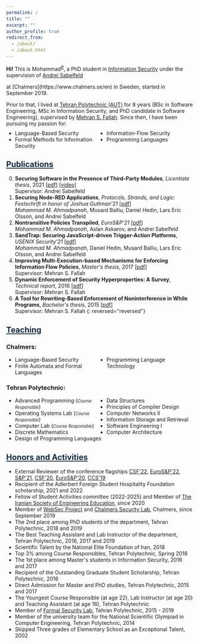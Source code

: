 ```yaml
---
permalink: /
title: ""
excerpt: ""
author_profile: true
redirect_from: 
  - /about/
  - /about.html
---
```


<style>
.farsi{ font-family:PERSWEB; font-weight: bold; font-size:11pt;}
.header-color {color:#0f2b46;}
.twocol{ columns: 2}
</style>

**Hi!** This is Mohammad<sup><a href="#fullname" onclick="toggle_visibility('fullname');">#</a></sup>, a PhD student in [Information&nbsp;Security](https://www.chalmers.se/en/departments/cse/organisation/is/Pages/Staff.aspx) under the supervision of [Andrei&nbsp;Sabelfeld](https://www.cse.chalmers.se/~andrei/) 
<!--and [Daniel&nbsp;Hedin](https://www.chalmers.se/en/staff/Pages/utter.aspx)--> at [Chalmers](https://www.chalmers.se/en) in Sweden, started in September 2019.
Prior to that, I lived at [Tehran&nbsp;Polytechnic (AUT)](https://aut.ac.ir/en) for 8 years (BSc in Software Engineering, MSc in Information Security, and PhD candidate in Software Engineering), supervised by [Mehran&nbsp;S.&nbsp;Fallah](https://ce.aut.ac.ir/formalsecurity). Since then, I have been pursuing my passion for:
<ul class='twocol' style="margin-top: -1%;" markdown='1'>
<li> Language-Based Security</li>
<li> Formal Methods for Information Security</li>
<li> Information-Flow Security</li>
<li> Programming Languages</li>
</ul>

<p id="fullname" style="display: none;"><sup>#
my full name is <i>Seyed Mohammad Mehdi Ahmadpanah</i> (in Persian: <span class='farsi'>سید محمدمهدی احمدپناه</span>), and here is my voice pronouncing my name:  
<span><audio id="player" src="files/my-name.wav"></audio>
<img src="/images/speaker.png" style="width:20px; cursor:pointer;" onclick="document.getElementById('player').play()"></span></sup></p>

<script>
function toggle_visibility(id) {
       var e = document.getElementById(id);
       if(e.style.display == 'block')
          e.style.display = 'none';
       else
          e.style.display = 'block';
    }
</script>

<a href="/publications" class='header-color'>Publications</a>
----
0. **Securing Software in the Presence of Third-Party Modules**, *Licentiate thesis*, 2021 [[pdf](papers/licentiate.pdf)] [[video](https://youtu.be/0Mdj-sNxqXU)]
<br>Supervisor: Andrei Sabelfeld
0. **Securing Node-RED Applications**, *Protocols, Strands, and Logic: Festschrift in honor of Joshua Guttman'21* [[pdf](/papers/joshua21.pdf)]
<br><i>Mohammad M. Ahmadpanah</i>, Musard Balliu, Daniel Hedin, Lars Eric Olsson, and Andrei Sabelfeld
0. **Nontransitive Policies Transpiled**, *EuroS&P'21* [[pdf](/papers/eurosp21.pdf)]
<br><i>Mohammad M. Ahmadpanah</i>, Aslan Askarov, and Andrei Sabelfeld
0. **SandTrap: Securing JavaScript-driven Trigger-Action Platforms**, *USENIX Security'21* [[pdf](/papers/usenix21.pdf)]
<br><i>Mohammad M. Ahmadpanah</i>, Daniel Hedin, Musard Balliu, Lars Eric Olsson, and Andrei Sabelfeld
0. **Improving Multi-Execution-based Mechanisms for Enforcing Information Flow Policies**, *Master's thesis*, 2017 [[pdf](https://github.com/smahmadpanah/MScDocuments/blob/master/Thesis/Thesis.pdf)]
<br>Supervisor: Mehran S. Fallah
0. **Dynamic Enforcement of Security Hyperproperties: A Survey**, *Technical report*, 2016
[[pdf](https://github.com/smahmadpanah/MScDocuments/blob/master/Seminar/Dynamic%20Enforcement%20of%20Security%20Hyperproperties-SeminarReport.pdf)]
<br>Supervisor: Mehran S. Fallah
0. **A Tool for Rewriting-Based Enforcement of Noninterference in While Programs**, *Bachelor's thesis*, 2015 [[pdf](https://github.com/smahmadpanah/BScProject/blob/master/Final%20Documents/Thesis.pdf)]
<br>Supervisor: Mehran S. Fallah
{: reversed="reversed"}



<a href="/teaching"  class='header-color'>Teaching</a>
----
### Chalmers:
<ul class='twocol' markdown='1'>
<li>Language-Based Security</li>
<li>Finite Automata and Formal Languages</li>
<li>Programming Language Technology</li>
</ul>

### Tehran Polytechnic: 
<ul class='twocol' markdown='1'>
<li> Advanced Programming (<i style='font-size: 0.8em;'>Course Responsible</i>)</li>
<li> Operating Systems Lab (<i style='font-size: 0.8em;'>Course Responsible</i>)</li>
<li> Computer Lab (<i style='font-size: 0.8em;'>Course Responsible</i>)</li>
<li> Discrete Mathematics</li>
<li> Design of Programming Languages</li>
<li> Data Structures</li>
<li> Principles of Compiler Design</li>
<li> Computer Networks II</li>
<li> Information Storage and Retrieval</li>
<li> Software Engineering I</li>
<li> Computer Architecture</li>
</ul>

<a href="/honors" class='header-color'>Honors and Activities</a>
----
- External Reviewer of the conference flagships <a href="https://www.ieee-security.org/TC/CSF2022/">CSF'22</a>, <a href="http://www.ieee-security.org/TC/EuroSP2022/">EuroS&P'22</a>, <a href="https://www.ieee-security.org/TC/SP2021/">S&P'21</a>, <a href="https://www.ieee-security.org/TC/CSF2020/">CSF'20</a>, <a href="http://www.ieee-security.org/TC/EuroSP2020/">EuroS&P'20</a>, <a href="https://www.sigsac.org/ccs/CCS2019/">CCS'19</a>
- Recipient of the Adlerbert Foreign Student Hospitality Foundation scholarship, 2021 and 2022
- Fellow of Student Activities committee (2022-2025) and Member of <a href="https://www.isee.ir/en">The Iranian Society of Engineering Education</a>, since 2020
- Member of <a href="https://www.cse.chalmers.se/research/group/security/websec/">WebSec Project</a> and <a href="https://www.cse.chalmers.se/research/group/security/people/">Chalmers Security Lab</a>, Chalmers, since September 2019
- The 2nd place among PhD students of the department, Tehran Polytechnic, 2018 and 2019
- The Best Teaching Assistant and Lab Instructor of the department, Tehran Polytechnic, 2016, 2017 and 2019
- Scientific Talent by the National Elite Foundation of Iran, 2018
- Top 3% among Course Responsibles, Tehran Polytechnic, Spring 2018
- The 1st place among Master's students in Information Security, 2016 and 2017
- Recipient of the Outstanding Graduate Student Scholarship, Tehran Polytechnic, 2016
- Direct Admission for Master and PhD studies, Tehran Polytechnic, 2015 and 2017
- The Youngest Course Responsible (at age 22), Lab Instructor (at age 20) and
Teaching Assistant (at age 16), Tehran Polytechnic 
- Member of <a href="http://ceit.aut.ac.ir/formalsecurity/people.html">Formal Security Lab</a>, Tehran Polytechnic, 2015 - 2019
- Member of the university team for the National Scientific Olympiad in Computer Engineering, Tehran Polytechnic, 2014
- Skipped Three grades of Elementary School as an Exceptional Talent, 2002



